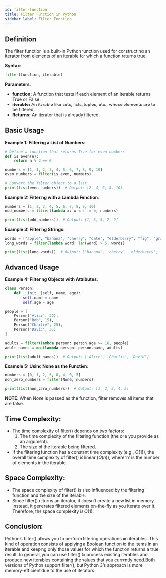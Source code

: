 ```yaml
---
id: filter-function
title: Filter Function in Python
sidebar_label: Filter Function
---
```


## Definition

The filter function is a built-in Python function used for constructing an iterator from elements of an iterable for which a function returns true.

**Syntax**:

 ```python
filter(function, iterable)
```

**Parameters**:

- **function:** A function that tests if each element of an iterable returns True or False.
- **iterable:** An iterable like sets, lists, tuples, etc., whose elements are to be filtered.
- **Returns:** An iterator that is already filtered.

## Basic Usage

**Example 1: Filtering a List of Numbers**:

```python
# Define a function that returns True for even numbers
def is_even(n):
    return n % 2 == 0

numbers = [1, 1, 2, 3, 4, 5, 6, 7, 8, 9, 10]
even_numbers = filter(is_even, numbers)

# Convert the filter object to a list
print(list(even_numbers))  # Output: [2, 4, 6, 8, 10]
```

**Example 2: Filtering with a Lambda Function**:

```python
numbers = [1, 2, 3, 4, 5, 6, 7, 8, 9, 10]
odd_numbers = filter(lambda x: x % 2 != 0, numbers)

print(list(odd_numbers))  # Output: [1, 3, 5, 7, 9]
```

**Example 3: Filtering Strings**:

```python
words = ["apple", "banana", "cherry", "date", "elderberry", "fig", "grape" , "python"]
long_words = filter(lambda word: len(word) > 5, words)

print(list(long_words))  # Output: ['banana', 'cherry', 'elderberry', 'python']
```

## Advanced Usage

**Example 4: Filtering Objects with Attributes**:

```python
class Person:
    def __init__(self, name, age):
        self.name = name
        self.age = age

people = [
    Person("Alice", 30),
    Person("Bob", 15),
    Person("Charlie", 25),
    Person("David", 35)
]

adults = filter(lambda person: person.age >= 18, people)
adult_names = map(lambda person: person.name, adults)

print(list(adult_names))  # Output: ['Alice', 'Charlie', 'David']
```

**Example 5: Using None as the Function**:

```python
numbers = [0, 1, 2, 3, 0, 4, 0, 5]
non_zero_numbers = filter(None, numbers)

print(list(non_zero_numbers))  # Output: [1, 2, 3, 4, 5]
```

**NOTE**: When None is passed as the function, filter removes all items that are false.

## Time Complexity:
- The time complexity of filter() depends on two factors:
    1. The time complexity of the filtering function (the one you provide as an argument).
    2. The size of the iterable being filtered.
- If the filtering function has a constant time complexity (e.g., $O(1)$), the overall time complexity of filter() is linear ($O(n)$), where ‘n’ is the number of elements in the iterable.

## Space Complexity:

- The space complexity of filter() is also influenced by the filtering function and the size of the iterable.
- Since filter() returns an iterator, it doesn’t create a new list in memory. Instead, it generates filtered elements on-the-fly as you iterate over it. Therefore, the space complexity is $O(1)$.

## Conclusion:

Python’s filter() allows you to perform filtering operations on iterables. This kind of operation 
consists of applying a Boolean function to the items in an iterable and keeping only those values 
for which the function returns a true result. In general, you can use filter() to process existing 
iterables and produce new iterables containing the values that you currently need.Both versions of 
Python support filter(), but Python 3’s approach is more memory-efficient due to the use of 
iterators.
